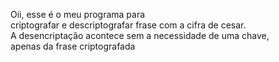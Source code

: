 Oii, esse é o meu programa para  
criptografar e descriptografar frase com a cifra de cesar.  
A desencriptação acontece sem a necessidade de uma chave,  
apenas da frase criptografada
